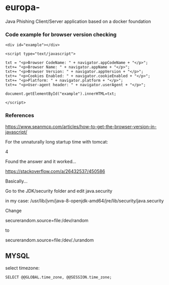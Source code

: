 # europa-
Java Phishing Client/Server application based on a docker foundation 


### Code example for browser version checking

```
<div id="example"></div>

<script type="text/javascript">

txt = "<p>Browser CodeName: " + navigator.appCodeName + "</p>";
txt+= "<p>Browser Name: " + navigator.appName + "</p>";
txt+= "<p>Browser Version: " + navigator.appVersion + "</p>";
txt+= "<p>Cookies Enabled: " + navigator.cookieEnabled + "</p>";
txt+= "<p>Platform: " + navigator.platform + "</p>";
txt+= "<p>User-agent header: " + navigator.userAgent + "</p>";

document.getElementById("example").innerHTML=txt;

</script>
```


### References

https://www.seanmcp.com/articles/how-to-get-the-browser-version-in-javascript/


For the unnaturally long startup time with tomcat: 


4

Found the answer and it worked...

https://stackoverflow.com/a/26432537/450586

Basically...

Go to the JDK/security folder and edit java.security

in my case: /usr/lib/jvm/java-8-openjdk-amd64/jre/lib/security/java.security

Change

securerandom.source=file:/dev/random

to

securerandom.source=file:/dev/./urandom



## MYSQL

select timezone: 

`SELECT @@GLOBAL.time_zone, @@SESSION.time_zone;`


